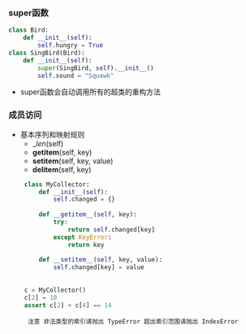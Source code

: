 ### super函数
```python
class Bird:
    def __init__(self):
        self.hungry = True
class SingBird(Bird):
    def __init__(self):
        super(SingBird, self).__init__()
        self.sound = "Squawk"
```
+ super函数会自动调用所有的超类的重构方法

### 成员访问
+ 基本序列和映射规则
    - __len_(self)
    - __getitem__(self, key)
    - __setitem__(self, key, value)
    - __delitem__(self, key)
    ```python
     class MyCollector:
         def __init__(self):
             self.changed = {}
     
         def __getitem__(self, key):
             try:
                 return self.changed[key]
             except KeyError:
                 return key
     
         def __setitem__(self, key, value):
             self.changed[key] = value
     
     
     c = MyCollector()
     c[2] = 10
     assert c[2] + c[4] == 14
    ```
        注意 非法类型的索引请抛出 TypeError 超出索引范围请抛出 IndexError

